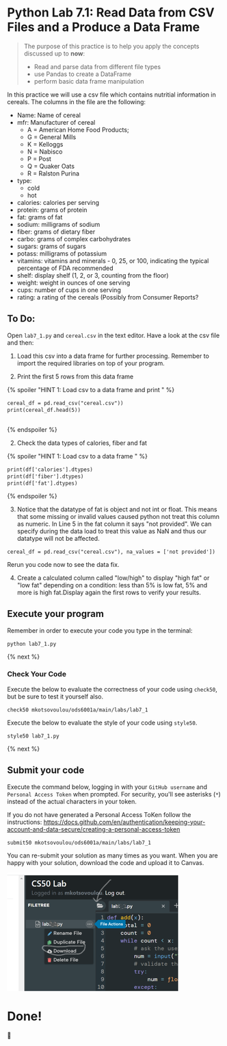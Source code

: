 # Python Lab 7.1: Read Data from CSV Files and a Produce a Data Frame

> The purpose of this practice is to help you apply the concepts discussed up to **now**: 
>
> - Read and parse data from different file types
> - use Pandas to create a DataFrame
> - perform basic data frame manipulation


In this practice we will use a csv file which contains nutritial information in cereals. The columns in the file are the following:
-   Name: Name of cereal
-   mfr: Manufacturer of cereal
    - A = American Home Food Products;
    - G = General Mills
    - K = Kelloggs
    - N = Nabisco
    - P = Post
    - Q = Quaker Oats
    - R = Ralston Purina
- type:
    - cold
    - hot
- calories: calories per serving
- protein: grams of protein
- fat: grams of fat
- sodium: milligrams of sodium
- fiber: grams of dietary fiber
- carbo: grams of complex carbohydrates
- sugars: grams of sugars
- potass: milligrams of potassium
- vitamins: vitamins and minerals - 0, 25, or 100, indicating the typical percentage of FDA recommended
- shelf: display shelf (1, 2, or 3, counting from the floor)
- weight: weight in ounces of one serving
- cups: number of cups in one serving
- rating: a rating of the cereals (Possibly from Consumer Reports?

## To Do:
Open `lab7_1.py` and `cereal.csv` in the text editor. Have a look at the csv file and then:

1. Load this csv into a data frame for further processing. Remember to import the required libraries on top of your program.

2. Print the first 5 rows from this data frame

{% spoiler "HINT 1: Load csv to a data frame and print " %}

```
cereal_df = pd.read_csv("cereal.csv"))
print(cereal_df.head(5))
        
```
{% endspoiler %}

2. Check the data types of calories, fiber and fat

{% spoiler "HINT 1: Load csv to a data frame " %}

```
print(df['calories'].dtypes)
print(df['fiber'].dtypes)
print(df['fat'].dtypes)
```
{% endspoiler %}

3. Notice that the datatype of fat is object and not int or float. This means that some missing or invalid values caused python not treat this column as numeric. In Line 5 in the fat column it says "not provided". We can specify during the data load to treat this value as NaN and thus our datatype will not be affected.

```
cereal_df = pd.read_csv("cereal.csv"), na_values = ['not provided'])
```

Rerun you code now to see the data fix.

4. Create a calculated column called "low/high" to display "high fat" or "low fat" depending on a condition: less than 5% is low fat, 5% and more is high fat.Display again the first rows to verify your results.

## Execute your program 

Remember in order to execute your code you type in the terminal:
```
python lab7_1.py
```


{% next %}

### Check Your Code

Execute the below to evaluate the correctness of your code using `check50`, but be sure to test it yourself also.


```
check50 mkotsovoulou/ods6001a/main/labs/lab7_1
```

Execute the below to evaluate the style of your code using `style50`.

```
style50 lab7_1.py
```

{% next %}

## Submit your code

Execute the command below, logging in with your `GitHub username` and `Personal Access Token` when prompted. For security, you'll see asterisks (`*`) instead of the actual characters in your token. 

If you do not have generated a Personal Access ToKen follow the instructions: 
https://docs.github.com/en/authentication/keeping-your-account-and-data-secure/creating-a-personal-access-token

```
submit50 mkotsovoulou/ods6001a/main/labs/lab7_1
```

You can re-submit your solution as many times as you want.
When you are happy with your solution, download the code and upload it to Canvas.

![Image of download](download.png)


# Done!
:tada: